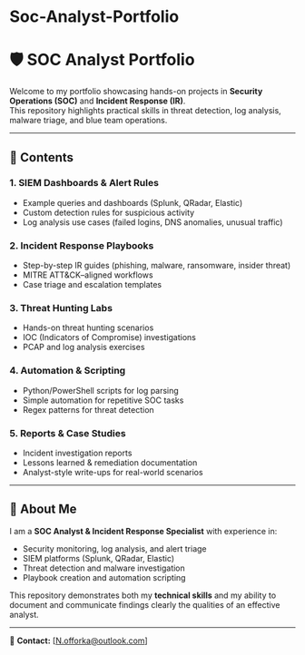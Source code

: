 # Soc-Analyst-Portfolio
# 🛡️ SOC Analyst Portfolio

Welcome to my portfolio showcasing hands-on projects in **Security Operations (SOC)** and **Incident Response (IR)**.  
This repository highlights practical skills in threat detection, log analysis, malware triage, and blue team operations.  

---

## 🔹 Contents

### 1. SIEM Dashboards & Alert Rules
- Example queries and dashboards (Splunk, QRadar, Elastic)
- Custom detection rules for suspicious activity
- Log analysis use cases (failed logins, DNS anomalies, unusual traffic)

### 2. Incident Response Playbooks
- Step-by-step IR guides (phishing, malware, ransomware, insider threat)
- MITRE ATT&CK–aligned workflows
- Case triage and escalation templates

### 3. Threat Hunting Labs
- Hands-on threat hunting scenarios
- IOC (Indicators of Compromise) investigations
- PCAP and log analysis exercises

### 4. Automation & Scripting
- Python/PowerShell scripts for log parsing
- Simple automation for repetitive SOC tasks
- Regex patterns for threat detection

### 5. Reports & Case Studies
- Incident investigation reports
- Lessons learned & remediation documentation
- Analyst-style write-ups for real-world scenarios

---

## 🔹 About Me
I am a **SOC Analyst & Incident Response Specialist** with experience in:
- Security monitoring, log analysis, and alert triage  
- SIEM platforms (Splunk, QRadar, Elastic)  
- Threat detection and malware investigation  
- Playbook creation and automation scripting  

This repository demonstrates both my **technical skills** and my ability to document and communicate findings clearly the qualities of an effective analyst.  

---

📩 **Contact:** [N.offorka@outlook.com]  

